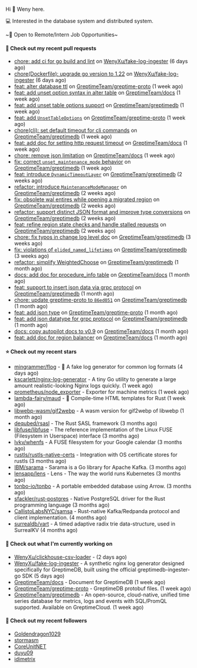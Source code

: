 Hi 👋 Weny here.

💻 Interested in the database system and distributed system.

~🍺 Open to Remote/Intern Job Opportunities~

#### 🔨 Check out my recent pull requests

- [chore: add ci for go build and lint](https://github.com/WenyXu/fake-log-ingester/pull/3) on [WenyXu/fake-log-ingester](https://github.com/WenyXu/fake-log-ingester) (6 days ago)
- [chore(Dockerfile): upgrade go version to 1.22](https://github.com/WenyXu/fake-log-ingester/pull/2) on [WenyXu/fake-log-ingester](https://github.com/WenyXu/fake-log-ingester) (6 days ago)
- [feat: alter database ttl](https://github.com/GreptimeTeam/greptime-proto/pull/203) on [GreptimeTeam/greptime-proto](https://github.com/GreptimeTeam/greptime-proto) (1 week ago)
- [feat: add unset option syntax in alter table](https://github.com/GreptimeTeam/docs/pull/1315) on [GreptimeTeam/docs](https://github.com/GreptimeTeam/docs) (1 week ago)
- [feat: add unset table options support](https://github.com/GreptimeTeam/greptimedb/pull/5034) on [GreptimeTeam/greptimedb](https://github.com/GreptimeTeam/greptimedb) (1 week ago)
- [feat: add `UnsetTableOptions`](https://github.com/GreptimeTeam/greptime-proto/pull/201) on [GreptimeTeam/greptime-proto](https://github.com/GreptimeTeam/greptime-proto) (1 week ago)
- [chore(cli): set default timeout for cli commands](https://github.com/GreptimeTeam/greptimedb/pull/5021) on [GreptimeTeam/greptimedb](https://github.com/GreptimeTeam/greptimedb) (1 week ago)
- [feat: add doc for setting http request timeout](https://github.com/GreptimeTeam/docs/pull/1298) on [GreptimeTeam/docs](https://github.com/GreptimeTeam/docs) (1 week ago)
- [chore: remove json limitation](https://github.com/GreptimeTeam/docs/pull/1296) on [GreptimeTeam/docs](https://github.com/GreptimeTeam/docs) (1 week ago)
- [fix: correct `unset_maintenance_mode` behavior](https://github.com/GreptimeTeam/greptimedb/pull/5009) on [GreptimeTeam/greptimedb](https://github.com/GreptimeTeam/greptimedb) (1 week ago)
- [feat: introduce `DynamicTimeoutLayer`](https://github.com/GreptimeTeam/greptimedb/pull/5006) on [GreptimeTeam/greptimedb](https://github.com/GreptimeTeam/greptimedb) (2 weeks ago)
- [refactor: introduce `MaintenanceModeManager`](https://github.com/GreptimeTeam/greptimedb/pull/4994) on [GreptimeTeam/greptimedb](https://github.com/GreptimeTeam/greptimedb) (2 weeks ago)
- [fix: obsolete wal entires while opening a migrated region](https://github.com/GreptimeTeam/greptimedb/pull/4993) on [GreptimeTeam/greptimedb](https://github.com/GreptimeTeam/greptimedb) (2 weeks ago)
- [refactor: support distinct JSON format and improve type conversions](https://github.com/GreptimeTeam/greptimedb/pull/4979) on [GreptimeTeam/greptimedb](https://github.com/GreptimeTeam/greptimedb) (2 weeks ago)
- [feat: refine region state checks and handle stalled requests](https://github.com/GreptimeTeam/greptimedb/pull/4971) on [GreptimeTeam/greptimedb](https://github.com/GreptimeTeam/greptimedb) (2 weeks ago)
- [chore: fix typos in change log level doc](https://github.com/GreptimeTeam/greptimedb/pull/4948) on [GreptimeTeam/greptimedb](https://github.com/GreptimeTeam/greptimedb) (3 weeks ago)
- [fix: violations of `elided_named_lifetimes`](https://github.com/GreptimeTeam/greptimedb/pull/4936) on [GreptimeTeam/greptimedb](https://github.com/GreptimeTeam/greptimedb) (3 weeks ago)
- [refactor: simplify WeightedChoose](https://github.com/GreptimeTeam/greptimedb/pull/4916) on [GreptimeTeam/greptimedb](https://github.com/GreptimeTeam/greptimedb) (1 month ago)
- [docs: add doc for procedure_info table](https://github.com/GreptimeTeam/docs/pull/1252) on [GreptimeTeam/docs](https://github.com/GreptimeTeam/docs) (1 month ago)
- [feat: support to insert json data via grpc protocol](https://github.com/GreptimeTeam/greptimedb/pull/4908) on [GreptimeTeam/greptimedb](https://github.com/GreptimeTeam/greptimedb) (1 month ago)
- [chore: update greptime-proto to `86ed051`](https://github.com/GreptimeTeam/greptimedb/pull/4902) on [GreptimeTeam/greptimedb](https://github.com/GreptimeTeam/greptimedb) (1 month ago)
- [feat: add json type](https://github.com/GreptimeTeam/greptime-proto/pull/194) on [GreptimeTeam/greptime-proto](https://github.com/GreptimeTeam/greptime-proto) (1 month ago)
- [feat: add json datatype for grpc protocol](https://github.com/GreptimeTeam/greptimedb/pull/4897) on [GreptimeTeam/greptimedb](https://github.com/GreptimeTeam/greptimedb) (1 month ago)
- [docs: copy autopilot docs to v0.9](https://github.com/GreptimeTeam/docs/pull/1246) on [GreptimeTeam/docs](https://github.com/GreptimeTeam/docs) (1 month ago)
- [feat: add doc for region balancer](https://github.com/GreptimeTeam/docs/pull/1243) on [GreptimeTeam/docs](https://github.com/GreptimeTeam/docs) (1 month ago)

#### ⭐ Check out my recent stars

- [mingrammer/flog](https://github.com/mingrammer/flog) - :tophat: A fake log generator for common log formats (4 days ago)
- [kscarlett/nginx-log-generator](https://github.com/kscarlett/nginx-log-generator) - A tiny Go utility to generate a large amount realistic-looking Nginx logs quickly. (1 week ago)
- [prometheus/node_exporter](https://github.com/prometheus/node_exporter) - Exporter for machine metrics (1 week ago)
- [lambda-fairy/maud](https://github.com/lambda-fairy/maud) - :pencil: Compile-time HTML templates for Rust (1 week ago)
- [libwebp-wasm/gif2webp](https://github.com/libwebp-wasm/gif2webp) - A wasm version for gif2webp of libwebp (1 month ago)
- [dequbed/rsasl](https://github.com/dequbed/rsasl) - The Rust SASL framework (3 months ago)
- [libfuse/libfuse](https://github.com/libfuse/libfuse) - The reference implementation of the Linux FUSE (Filesystem in Userspace) interface (3 months ago)
- [lvkv/whenfs](https://github.com/lvkv/whenfs) - A FUSE filesystem for your Google calendar (3 months ago)
- [rustls/rustls-native-certs](https://github.com/rustls/rustls-native-certs) - Integration with OS certificate stores for rustls (3 months ago)
- [IBM/sarama](https://github.com/IBM/sarama) - Sarama is a Go library for Apache Kafka. (3 months ago)
- [lensapp/lens](https://github.com/lensapp/lens) - Lens - The way the world runs Kubernetes (3 months ago)
- [tonbo-io/tonbo](https://github.com/tonbo-io/tonbo) - A portable embedded database using Arrow. (3 months ago)
- [sfackler/rust-postgres](https://github.com/sfackler/rust-postgres) - Native PostgreSQL driver for the Rust programming language (3 months ago)
- [CallistoLabsNYC/samsa](https://github.com/CallistoLabsNYC/samsa) - Rust-native Kafka/Redpanda protocol and client implementation. (4 months ago)
- [surrealdb/vart](https://github.com/surrealdb/vart) - A timed adaptive radix trie data-structure, used in SurrealKV (4 months ago)

#### 👷 Check out what I'm currently working on

- [WenyXu/clickhouse-csv-loader](https://github.com/WenyXu/clickhouse-csv-loader) -  (2 days ago)
- [WenyXu/fake-log-ingester](https://github.com/WenyXu/fake-log-ingester) - A synthetic nginx log generator designed specifically for GreptimeDB, built using the official greptimedb-ingester-go SDK (5 days ago)
- [GreptimeTeam/docs](https://github.com/GreptimeTeam/docs) - Document for GreptimeDB (1 week ago)
- [GreptimeTeam/greptime-proto](https://github.com/GreptimeTeam/greptime-proto) - GreptimeDB protobuf files. (1 week ago)
- [GreptimeTeam/greptimedb](https://github.com/GreptimeTeam/greptimedb) - An open-source, cloud-native, unified time series database for metrics, logs and events with SQL/PromQL supported. Available on GreptimeCloud. (1 week ago)

#### 👯 Check out my recent followers

- [Goldendragon1029](https://github.com/Goldendragon1029)
- [stormasm](https://github.com/stormasm)
- [CoreUnitNET](https://github.com/CoreUnitNET)
- [duyu09](https://github.com/duyu09)
- [idimetrix](https://github.com/idimetrix)


